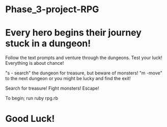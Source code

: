 # Phase_3-project-RPG

# Every hero begins their journey stuck in a dungeon!
Follow the text prompts and venture through the dungeons.
Test your luck! Everything is about chance!

"s - search" the dungeon for treasure, but beware of monsters!
"m -move" to the next dungeon or you might be lucky and find the exit!

Search for treasure!
Fight monsters!
Escape!

To begin; run ruby rpg.rb

# Good Luck! 